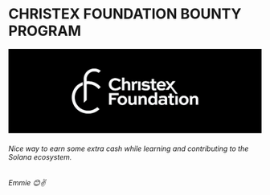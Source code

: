 # CHRISTEX FOUNDATION BOUNTY PROGRAM

![CF_Bounties](Christex.png)


###### Nice way to earn some extra cash while learning and contributing to the Solana ecosystem.


###### Emmie 😊✌️